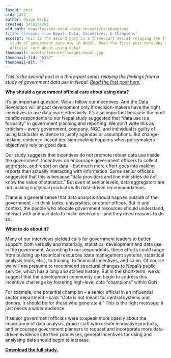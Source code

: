```yaml
---
layout: post
nid: 1492
author: Paige Kirby
created: 1418134283
old_path: news/lessons-nepal-data-incentives-champions
title: 'Lessons from Nepal: Data, Incentives, & Champions'
excerpt: This is the second post in a three-part series relaying the findings from a
  study of government data use in Nepal. Read the first post here.Why should a government
  official care about using data?
thumbnail: assets/featured-images/nepal.jpg
thumbnail-fid: "6157"
thumbnail-alt: ""
---
```


*This is the second post in a three-part series relaying the findings from a study of government data use in Nepal. [Read the first post here.](/news/demand-side-data-revolution-lessons-government-nepal)*

**Why should a government official care about using data?**

It’s an important question. We all follow our incentives. And the Data Revolution will impact development only if decision-makers have the right incentives to use data more effectively. It’s also important because the most candid respondents to our Nepal study suggested that “data use is a formality” in government planning and reporting. We don’t write this as criticism – every government, company, NGO, and individual is guilty of using lackluster evidence to justify agendas or assumptions. But change-making, evidence-based decision-making happens when policymakers objectively rely on good data.

Our study suggests that incentives do not promote robust data use inside the government. Incentives do encourage government officers to collect, aggregate, and report on data – but much more effort goes into making reports than actually interacting with information. Some senior officials suggested that this is because “data providers and line ministries do not know the value of statistics.” But even at senior levels, data aggregators are not making analytical products with data-driven recommendations.

There is a general sense that data analysis should happen outside of the government – in think tanks, universities, or donor offices. But in any context, the people who allocate government resources should understand, interact with and use data to make decisions – and they need reasons to do so.

**What to do about it?**

Many of our interviews yielded calls for government leaders to better support, both verbally and materially, statistical development and data use in the government. According to our respondents, these efforts could range from building up technical resources (data management systems, statistical analysis tools, etc.), to training, to financial incentives, and so on. Of course we will not presume to recommend structural changes to Nepal’s public service, which has a long and storied history. But in the short-term, we do suggest that the development community can begin to address this incentive challenge by fostering high-level data “champions” within GoN.

For example, one potential champion – a senior official in an influential sector department – said: “Data is not meant for central systems and donors. It should be for those who generate it.” This is the right message; it just needs a wider audience.

If senior government officials were to speak more openly about the importance of data analysis, praise staff who create innovative products, and encourage government planners to request and incorporate more data-driven evidence into their processes, general incentives for using and analysing data should begin to increase.

**[Download the full study.](/assets/post-resources/understanding_government_data_use_in_nepal_final.pdf)**
